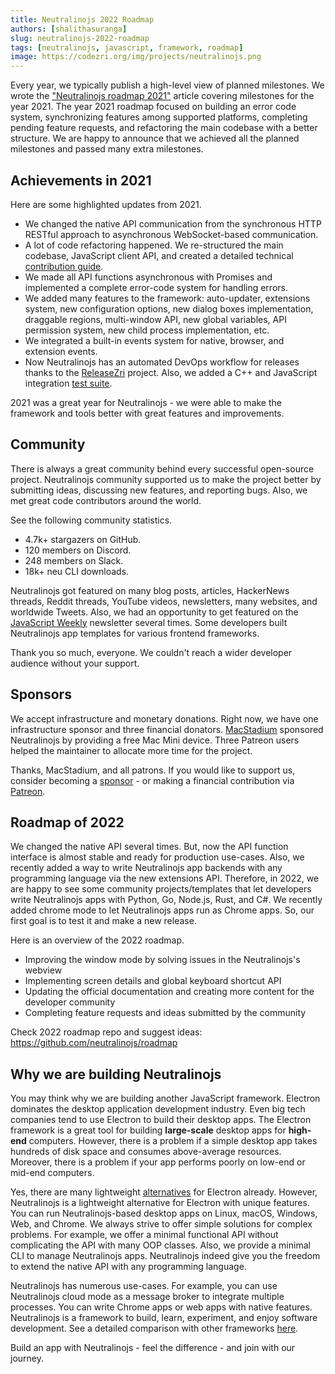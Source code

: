 ```yaml
---
title: Neutralinojs 2022 Roadmap
authors: [shalithasuranga]
slug: neutralinojs-2022-roadmap
tags: [neutralinojs, javascript, framework, roadmap]
image: https://codezri.org/img/projects/neutralinojs.png
---
```


Every year, we typically publish a high-level view of planned milestones.
We wrote the ["Neutralinojs roadmap 2021"](https://factsoverflow.com/neutralinojs-2021-roadmap/)
article covering milestones for the year 2021.
The year 2021 roadmap focused on building an error code system, synchronizing features among
supported platforms, completing pending feature requests, and refactoring the main codebase with a
better structure. We are happy to announce that we achieved all the planned milestones and passed many
extra milestones.

<!--truncate-->

## Achievements in 2021

Here are some highlighted updates from 2021.

- We changed the native API communication from the synchronous HTTP RESTful approach to
asynchronous WebSocket-based communication.
- A lot of code refactoring happened. We re-structured the main codebase, JavaScript client API,
and created a detailed technical [contribution guide](https://neutralino.js.org/docs/contributing/framework-developer-guide/).
- We made all API functions asynchronous with Promises and implemented a complete
error-code system for handling errors.
- We added many features to the framework: auto-updater, extensions system, new configuration options,
new dialog boxes implementation, draggable regions, multi-window API, new global variables, API permission
system, new child process implementation, etc.
- We integrated a built-in events system for native, browser, and extension events.
- Now Neutralinojs has an automated DevOps workflow for releases thanks to the
[ReleaseZri](https://github.com/codezri/releasezri) project. Also, we added a C++ and JavaScript
integration [test suite](https://www.youtube.com/watch?v=DdlzDklYHVs).

2021 was a great year for Neutralinojs - we were able to make the framework and tools better with great
features and improvements.

## Community

There is always a great community behind every successful open-source project. Neutralinojs
community supported us to make the project better by submitting ideas, discussing new features,
and reporting bugs. Also, we met great code contributors around the world.

See the following community statistics.

- 4.7k+ stargazers on GitHub.
- 120 members on Discord.
- 248 members on Slack.
- 18k+ neu CLI downloads.

Neutralinojs got featured on many blog posts, articles, HackerNews threads, Reddit threads,
YouTube videos, newsletters, many websites, and worldwide Tweets. Also, we had an opportunity
to get featured on the [JavaScript Weekly](http://jsweekly.com/) newsletter several times. Some developers
built Neutralinojs app templates for various frontend frameworks.

Thank you so much, everyone.
We couldn't reach a wider developer audience without your support.

## Sponsors

We accept infrastructure and monetary donations.
Right now, we have one infrastructure sponsor and three financial donators.
[MacStadium](https://www.macstadium.com/) sponsored Neutralinojs by providing a free Mac Mini device.
Three Patreon users helped the maintainer to allocate more time for the project.

Thanks, MacStadium, and all patrons. If you would like to support us, consider becoming a [sponsor](/sponsors) -
or making a financial contribution via [Patreon](https://www.patreon.com/shalithasuranga).

## Roadmap of 2022

We changed the native API several times. But, now the API function interface is almost
stable and ready for production use-cases. Also, we recently added a way to write Neutralinojs
app backends with any programming language via the new extensions API. Therefore, in 2022, we are happy to see
some community projects/templates that let developers write Neutralinojs apps with Python, Go,
Node.js, Rust, and C#.
We recently added chrome mode to let Neutralinojs apps run as Chrome apps.
So, our first goal is to test it and make a new release.

Here is an overview of the 2022 roadmap.

- Improving the window mode by solving issues in the Neutralinojs's webview
- Implementing screen details and global keyboard shortcut API
- Updating the official documentation and creating more content for the developer community
- Completing feature requests and ideas submitted by the community

Check 2022 roadmap repo and suggest ideas: https://github.com/neutralinojs/roadmap

## Why we are building Neutralinojs
You may think why we are building another JavaScript framework. Electron dominates the desktop
application development industry. Even big tech companies tend to use Electron to build their desktop
apps. The Electron framework is a great tool for building **large-scale** desktop apps for **high-end**
computers. However, there is a problem if a simple desktop app takes hundreds of disk space and consumes
above-average resources. Moreover, there is a problem if your app performs poorly on low-end or mid-end
computers.

Yes, there are many lightweight [alternatives](https://github.com/sudhakar3697/electron-alternatives#js)
for Electron already. However, Neutralinojs is a lightweight
alternative for Electron with unique features. You can run Neutralinojs-based desktop apps on Linux, macOS,
Windows, Web, and Chrome. We always strive to offer simple solutions for complex problems. For example,
we offer a minimal functional API without complicating the API with many OOP classes. Also, we provide a
minimal CLI to manage Neutralinojs apps. Neutralinojs indeed give you the freedom to extend the
native API with any programming language.

Neutralinojs has numerous use-cases. For example, you can use Neutralinojs cloud mode as a message broker
to integrate multiple processes. You can write Chrome apps or web apps with native features.
Neutralinojs is a framework to build, learn, experiment, and enjoy software development. See a
detailed comparison with other frameworks [here](https://github.com/Elanis/web-to-desktop-framework-comparison).

Build an app with Neutralinojs - feel the difference - and join with our journey.
